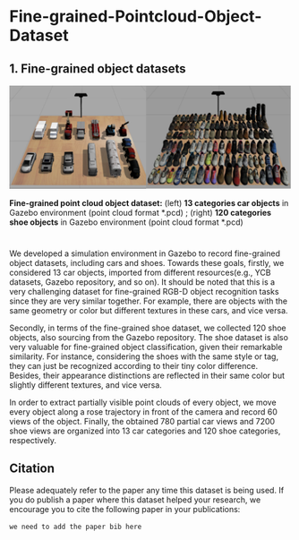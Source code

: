 # Fine-grained-Pointcloud-Object-Dataset

## 1. Fine-grained object datasets
![fine-grained object 1](imgs/fine-grained_object.png)

**Fine-grained point cloud object dataset:** (left) ****13 categories car objects**** in Gazebo environment (point cloud format *.pcd)
;  (right) ****120 categories shoe objects**** in Gazebo environment (point cloud format *.pcd)


# 

We developed a simulation environment in Gazebo to record fine-grained object datasets, including cars and shoes. 
Towards these goals, firstly, we considered 13 car objects, imported from different resources(e.g., YCB datasets, Gazebo repository, and so on). It should be noted that this is a very challenging dataset for fine-grained RGB-D object recognition tasks since they are very similar together. For example, there are objects with the same geometry or color but different textures in these cars, and vice versa.

Secondly, in terms of the fine-grained shoe dataset, we collected 120 shoe objects, also sourcing from the Gazebo repository. The shoe dataset is also very valuable for fine-grained object classification, given their remarkable similarity. For instance, considering the shoes with the same style or tag, they can just be recognized according to their tiny color difference. Besides, their appearance distinctions are reflected in their same color but slightly different textures, and vice versa. 

In order to extract partially visible point clouds of every object, we move every object along a rose trajectory in front of the camera and record 60 views of the object. Finally, the obtained 780 partial car views and 7200 shoe views are organized into 13 car categories and 120 shoe categories, respectively. 



## Citation

Please adequately refer to the paper any time this dataset is being used. If you do publish a paper where this dataset helped your research, we encourage you to cite the following paper in your publications:

```
we need to add the paper bib here
```

